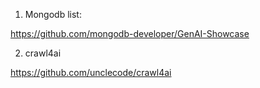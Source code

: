 1. Mongodb list: 

https://github.com/mongodb-developer/GenAI-Showcase


2. crawl4ai

https://github.com/unclecode/crawl4ai
